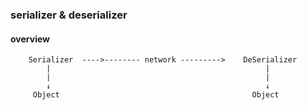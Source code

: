 ### serializer & deserializer

#### overview
```
    Serializer  ---->-------- network --------->    DeSerializer
        |                                                |
        |                                                |
        ↓                                                ↓
     Object                                           Object
```

















